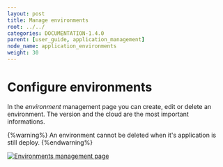 ```yaml
---
layout: post
title: Manage environments
root: ../../
categories: DOCUMENTATION-1.4.0
parent: [user_guide, application_management]
node_name: application_environments
weight: 30
---
```


# Configure environments

In the *environment* management page you can create, edit or delete an environment. The version and the cloud are the most important informations.

{%warning%}
An environment cannot be deleted when it's application is still deploy.
{%endwarning%}

[![Environments management page](../../images/user_guide/application/application-environment-management.png)](../../images/user_guide/application/application-environment-management.png)
